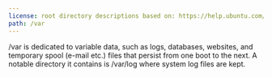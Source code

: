 ```yaml
---
license: root directory descriptions based on: https://help.ubuntu.com/community/LinuxFilesystemTreeOverview originally created by contributors to the Ubuntu documentation wiki and the Filesystem Hierarchy Standard 2.3 created by Filesystem Hierarchy Standard Group.
path: /var
---
```


/var is dedicated to variable data, such as logs, databases, websites, and temporary spool (e-mail etc.) files that persist from one boot to the next. A notable directory it contains is /var/log where system log files are kept. 